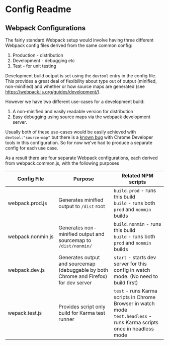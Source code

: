# Config Readme

## Webpack Configurations

The fairly standard Webpack setup would involve having three different Webpack config files derived from the same common config:
1. Production - distribution
2. Development - debugging etc
3. Test - for unit testing

Development build output is set using the `devtool` entry in the config file. This provides a great deal of flexibility about type out of output (minified, non-minified) and whether or how source maps are generated (see https://webpack.js.org/guides/development/).


However we have two different use-cases for a development build:
1. A non-minified and easily readable version for distribution
2. Easy debugging using source maps via the webpack development server.

Usually both of these use-cases would be easily achieved with `devtool:"source-map"` but there is a [known bug](https://github.com/webpack/webpack/issues/5491) with Chrome Developer tools in this configuration. So for now we've had to produce a separate config for each use case.

As a result there are four separate Webpack configurations, each derived from webpack.common.js, with the following purposes

| Config File | Purpose | Related NPM scripts |
|-----|-----|-----|
| webpack.prod.js | Generates minified output to `/dist` root | `build.prod` - runs this build<br>`build` - runs both `prod` and `nonmin` builds
| webpack.nonmin.js | Generates non-minified output and sourcemap to `/dist/nonmin/` | `build.nonmin` - runs this build<br>`build` - runs both `prod` and `nonmin` builds |
| webpack.dev.js | Generates output and sourcemap (debuggable by both Chrome and Firefox) for dev server | `start` - starts dev server for this config in watch mode. (No need to build first)
| wepack.test.js | Provides script only build for Karma test runner | `test` - runs Karma scripts in Chrome Browser in watch mode<br>`test.headless` - runs Karma scripts once in headless mode





